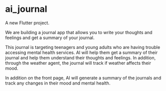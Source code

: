 # ai_journal

A new Flutter project.

We are building a journal app that allows you to write your thoughts and feelings and get a summary of your journal.

This journal is targeting teenagers and young adults who are having trouble accessing mental health services. AI will help them get a summary of their journal and help them understand their thoughts and feelings. In addition, through the weather agent, the journal will track if weather affects their mood.

In addition on the front page, AI will generate a summary of the journals and track any changes in their mood and mental health. 




